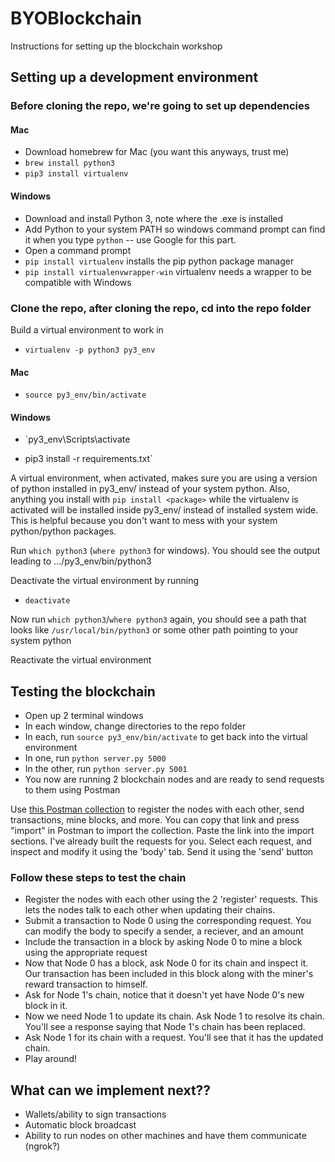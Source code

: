 # BYOBlockchain
Instructions for setting up the blockchain workshop

## Setting up a development environment

### Before cloning the repo, we're going to set up dependencies
#### Mac
* Download homebrew for Mac (you want this anyways, trust me)
* `brew install python3`
* `pip3 install virtualenv`

#### Windows
* Download and install Python 3, note where the .exe is installed
* Add Python to your system PATH so windows command prompt can find it when you type `python` -- use Google for this part.
* Open a command prompt
* `pip install virtualenv` installs the pip python package manager
* `pip install virtualenvwrapper-win` virtualenv needs a wrapper to be compatible with Windows

### Clone the repo, after cloning the repo, cd into the repo folder
Build a virtual environment to work in
* `virtualenv -p python3 py3_env`

#### Mac
* `source py3_env/bin/activate`
#### Windows
* `py3_env\Scripts\activate

* pip3 install -r requirements.txt`

A virtual environment, when activated, makes sure you are using a version of python installed in py3_env/ instead of your system python. Also, anything you install with `pip install <package>` while the virtualenv is activated will be installed inside py3_env/ instead of installed system wide. This is helpful because you don't want to mess with your system python/python packages.

Run `which python3` (`where python3` for windows). You should see the output leading to .../py3_env/bin/python3
  
Deactivate the virtual environment by running
* `deactivate`

Now run `which python3`/`where python3` again, you should see a path that looks like `/usr/local/bin/python3` or some other path pointing to your system python

Reactivate the virtual environment

## Testing the blockchain
* Open up 2 terminal windows
* In each window, change directories to the repo folder
* In each, run `source py3_env/bin/activate` to get back into the virtual environment
* In one, run `python server.py 5000`
* In the other, run `python server.py 5001`
* You now are running 2 blockchain nodes and are ready to send requests to them using Postman

Use [this Postman collection](https://www.getpostman.com/collections/08f4b1a53dc757bb1c6a) to register the nodes with each other, send transactions, mine blocks, and more. You can copy that link and press "import" in Postman to import the collection. Paste the link into the import sections. I've already built the requests for you.
Select each request, and inspect and modify it using the 'body' tab. Send it using the 'send' button

### Follow these steps to test the chain
* Register the nodes with each other using the 2 'register' requests. This lets the nodes talk to each other when updating their chains.
* Submit a transaction to Node 0 using the corresponding request. You can modify the body to specify a sender, a reciever, and an amount
* Include the transaction in a block by asking Node 0 to mine a block using the appropriate request
* Now that Node 0 has a block, ask Node 0 for its chain and inspect it. Our transaction has been included in this block along with the miner's reward transaction to himself.
* Ask for Node 1's chain, notice that it doesn't yet have Node 0's new block in it.
* Now we need Node 1 to update its chain. Ask Node 1 to resolve its chain. You'll see a response saying that Node 1's chain has been replaced.
* Ask Node 1 for its chain with a request. You'll see that it has the updated chain.
* Play around!

## What can we implement next??
* Wallets/ability to sign transactions
* Automatic block broadcast
* Ability to run nodes on other machines and have them communicate (ngrok?)
